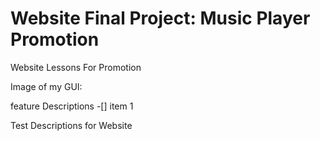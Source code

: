 # Website Final Project: Music Player Promotion
Website Lessons For Promotion

Image of my GUI:

feature Descriptions
-[] item 1

Test Descriptions for Website
